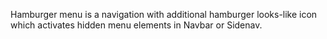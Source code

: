 Hamburger menu is a navigation with additional hamburger looks-like icon which activates hidden menu elements in Navbar or Sidenav.
